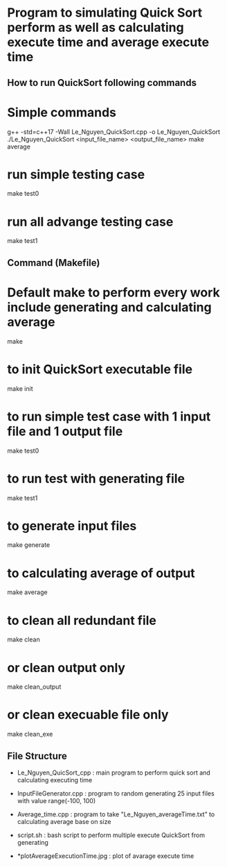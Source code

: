 # Program to simulating Quick Sort perform as well as calculating execute time and average execute time

## How to run QuickSort following commands
# Simple commands
g++ -std=c++17 -Wall Le_Nguyen_QuickSort.cpp -o Le_Nguyen_QuickSort
./Le_Nguyen_QuickSort <input_file_name> <output_file_name>
make average
# run simple testing case
make test0
# run all advange testing case
make test1

## Command (Makefile)
# Default make to perform every work include generating and calculating average
make
# to init QuickSort executable file
make init
# to run simple test case with 1 input file and 1 output file
make test0
# to run test with generating file
make test1
# to generate input files
make generate
# to calculating average of output
make average
# to clean all redundant file
make clean
# or clean output only
make clean_output
# or clean execuable file only
make clean_exe

## File Structure
- Le_Nguyen_QuicSort_cpp        : main program to perform quick sort and calculating executing time
- InputFileGenerator.cpp        : program to random generating 25 input files with value range(-100, 100)
- Average_time.cpp              : program to take "Le_Nguyen_averageTime.txt" to calculating average base on size
- script.sh                     : bash script to perform multiple execute QuickSort from generating

- *plotAverageExecutionTime.jpg : plot of avarage execute time
